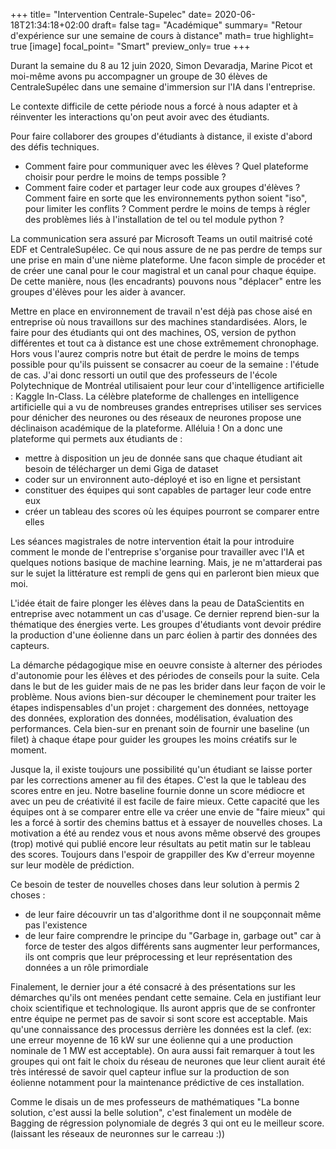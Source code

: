 +++
title= "Intervention Centrale-Supelec"
date= 2020-06-18T21:34:18+02:00
draft= false
tag= "Académique"
summary= "Retour d'expérience sur une semaine de cours à distance"
math= true
highlight= true
[image]
focal_point= "Smart"
preview_only= true
+++

Durant la semaine du 8 au 12 juin 2020, Simon Devaradja, Marine Picot et moi-même avons pu
accompagner un groupe de 30 élèves de CentraleSupélec dans une semaine d'immersion sur l'IA dans l'entreprise.

Le contexte difficile de cette période nous a forcé à nous adapter et à réinventer
les interactions qu'on peut avoir avec des étudiants.

Pour faire collaborer des groupes d'étudiants à distance, il existe d'abord des défis techniques.
* Comment faire pour communiquer avec les élèves ? Quel plateforme choisir pour perdre le moins de temps possible ?
* Comment faire coder et partager leur code aux groupes d'élèves ? Comment faire en sorte que les environnements python soient "iso", pour limiter les conflits ? Comment perdre le moins de temps à régler des problèmes liés à l'installation de tel ou tel module python ?

La communication sera assuré par Microsoft Teams un outil maitrisé coté EDF et CentraleSupélec. Ce qui nous assure de ne pas perdre de temps sur une prise en main d'une nième plateforme. Une facon simple de procéder et de créer une canal pour le cour magistral et un canal pour chaque équipe. De cette manière, nous (les encadrants) pouvons nous "déplacer" entre les groupes d'élèves pour les aider à avancer.

Mettre en place en environnement de travail n'est déjà pas chose aisé en entreprise où nous travaillons sur des machines standardisées. Alors, le faire pour des étudiants qui ont des machines, OS, version de python différentes et tout ca à distance est une chose extrêmement chronophage. Hors vous l'aurez compris notre but était de perdre le moins de temps possible pour qu'ils puissent se consacrer au coeur de la semaine : l'étude de cas.
J'ai donc ressorti un outil que des professeurs de l'école Polytechnique de Montréal utilisaient pour leur cour d'intelligence artificielle : Kaggle In-Class. La célèbre plateforme de challenges en intelligence artificielle qui a vu de nombreuses grandes entreprises utiliser ses services pour dénicher des neurones ou des réseaux de neurones propose une déclinaison académique de la plateforme. Alléluia ! On a donc une plateforme qui permets aux étudiants de :
* mettre à disposition un jeu de donnée sans que chaque étudiant ait besoin de télécharger un demi Giga de dataset
* coder sur un environnent auto-déployé et iso en ligne et persistant
* constituer des équipes qui sont capables de partager leur code entre eux
* créer un tableau des scores où les équipes pourront se comparer entre elles

Les séances magistrales de notre intervention était la pour introduire comment le monde de l'entreprise s'organise pour travailler avec l'IA et quelques notions basique de machine learning. Mais, je ne m'attarderai pas sur le sujet la littérature est rempli de gens qui en parleront bien mieux que moi.


L'idée était de faire plonger les élèves dans la peau de DataScientits en entreprise avec notamment un cas d'usage. Ce dernier reprend bien-sur la thématique des énergies verte. Les groupes d'étudiants vont devoir prédire la production d'une éolienne dans un parc éolien à partir des données des capteurs.

La démarche pédagogique mise en oeuvre consiste à alterner des périodes d'autonomie pour les élèves et des périodes de conseils pour la suite. Cela dans le but de les guider mais de ne pas les brider dans leur façon de voir le problème. Nous avions bien-sur découper le cheminement pour traiter les étapes indispensables d'un projet : chargement des données, nettoyage des données, exploration des données, modélisation, évaluation des performances. Cela bien-sur en prenant soin de fournir une baseline (un filet) à chaque étape pour guider les groupes les moins créatifs sur le moment.

Jusque la, il existe toujours une possibilité qu'un étudiant se laisse porter par les corrections amener au fil des étapes. C'est la que le tableau des scores entre en jeu. Notre baseline fournie donne un score médiocre et avec un peu de créativité il est facile de faire mieux. Cette capacité que les équipes ont à se comparer entre elle va créer une envie de "faire mieux" qui les a forcé à sortir des chemins battus et à essayer de nouvelles choses. La motivation a été au rendez vous et nous avons même observé des groupes (trop) motivé qui publié encore leur résultats au petit matin sur le tableau des scores. Toujours dans l'espoir de grappiller des Kw d'erreur moyenne sur leur modèle de prédiction.

Ce besoin de tester de nouvelles choses dans leur solution à permis 2 choses :
* de leur faire découvrir un tas d'algorithme dont il ne soupçonnait même pas l'existence
* de leur faire comprendre le principe du "Garbage in, garbage out" car à force de tester des algos différents sans augmenter leur performances, ils ont compris que leur préprocessing et leur représentation des données a un rôle primordiale

Finalement, le dernier jour a été consacré à des présentations sur les démarches qu'ils ont menées pendant cette semaine. Cela en justifiant leur choix scientifique et technologique. Ils auront appris que de se confronter entre équipe ne permet pas de savoir si sont score est acceptable. Mais qu'une connaissance des processus derrière les données est la clef. (ex: une erreur moyenne de 16 kW sur une éolienne qui a une production nominale de 1 MW est acceptable). On aura aussi fait remarquer à tout les groupes qui ont fait le choix du réseau de neurones que leur client aurait été très intéressé de savoir quel capteur influe sur la production de son éolienne notamment pour la maintenance prédictive de ces installation.

Comme le disais un de mes professeurs de mathématiques "La bonne solution, c'est aussi la belle solution", c'est finalement un modèle de Bagging de régression polynomiale de degrés 3 qui ont eu le meilleur score. (laissant les réseaux de neuronnes sur le carreau :))
